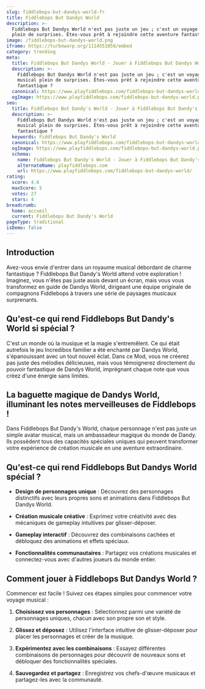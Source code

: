 ```yaml
---
slug: fiddlebops-but-dandys-world-fr
title: Fiddlebops But Dandys World
description: >-
  Fiddlebops But Dandys World n'est pas juste un jeu ; c'est un voyage musical
  plein de surprises. Êtes-vous prêt à rejoindre cette aventure fantastique ?
image: /fiddlebops-but-dandys-world.png
iframe: https://turbowarp.org/1114551059/embed
category: trending
meta:
  title: Fiddlebops But Dandys World - Jouer à Fiddlebops But Dandys World en Ligne
  description: >-
    Fiddlebops But Dandys World n'est pas juste un jeu ; c'est un voyage
    musical plein de surprises. Êtes-vous prêt à rejoindre cette aventure
    fantastique ?
  canonical: https://www.playfiddlebops.com/fiddlebops-but-dandys-world/
  ogImage: https://www.playfiddlebops.com/fiddlebops-but-dandys-world.png
seo:
  title: Fiddlebops But Dandy's World - Jouer à Fiddlebops But Dandy's World en Ligne
  description: >-
    Fiddlebops But Dandys World n'est pas juste un jeu ; c'est un voyage
    musical plein de surprises. Êtes-vous prêt à rejoindre cette aventure
    fantastique ?
  keywords: Fiddlebops But Dandy's World
  canonical: https://www.playfiddlebops.com/fiddlebops-but-dandys-world/
  ogImage: https://www.playfiddlebops.com/fiddlebops-but-dandys-world.png
  schema:
    name: Fiddlebops But Dandy's World - Jouer à Fiddlebops But Dandy's World en Ligne
    alternateName: playfiddlebops.com
    url: https://www.playfiddlebops.com/fiddlebops-but-dandys-world/
rating:
  score: 4.6
  maxScore: 5
  votes: 27
  stars: 4
breadcrumb:
  home: accueil
  current: Fiddlebops But Dandy's World
pageType: traditional
isDemo: false
---
```


## Introduction

Avez-vous envie d'entrer dans un royaume musical débordant de charme fantastique ? Fiddlebops But Dandy's World attend votre exploration ! Imaginez, vous n'êtes pas juste assis devant un écran, mais vous vous transformez en guide de Dandys World, dirigeant une équipe originale de compagnons Fiddlebops à travers une série de paysages musicaux surprenants.

## Qu'est-ce qui rend Fiddlebops But Dandy's World si spécial ?

C'est un monde où la musique et la magie s'entremêlent. Ce qui était autrefois le jeu Incredibox familier a été enchanté par Dandys World, s'épanouissant avec un tout nouvel éclat. Dans ce Mod, vous ne créerez pas juste des mélodies délicieuses, mais vous témoignerez directement du pouvoir fantastique de Dandys World, imprégnant chaque note que vous créez d'une énergie sans limites.

## La baguette magique de Dandys World, illuminant les notes merveilleuses de Fiddlebops !

Dans Fiddlebops But Dandy's World, chaque personnage n'est pas juste un simple avatar musical, mais un ambassadeur magique du monde de Dandy. Ils possèdent tous des capacités spéciales uniques qui peuvent transformer votre expérience de création musicale en une aventure extraordinaire.

## Qu'est-ce qui rend Fiddlebops But Dandys World spécial ?

- **Design de personnages unique** : Découvrez des personnages distinctifs avec leurs propres sons et animations dans Fiddlebops But Dandys World.

- **Création musicale créative** : Exprimez votre créativité avec des mécaniques de gameplay intuitives par glisser-déposer.

- **Gameplay interactif** : Découvrez des combinaisons cachées et débloquez des animations et effets spéciaux.

- **Fonctionnalités communautaires** : Partagez vos créations musicales et connectez-vous avec d'autres joueurs du monde entier.

## Comment jouer à Fiddlebops But Dandys World ?

Commencer est facile ! Suivez ces étapes simples pour commencer votre voyage musical :

1. **Choisissez vos personnages** : Sélectionnez parmi une variété de personnages uniques, chacun avec son propre son et style.

1. **Glissez et déposez** : Utilisez l'interface intuitive de glisser-déposer pour placer les personnages et créer de la musique.

1. **Expérimentez avec les combinaisons** : Essayez différentes combinaisons de personnages pour découvrir de nouveaux sons et débloquer des fonctionnalités spéciales.

1. **Sauvegardez et partagez** : Enregistrez vos chefs-d'œuvre musicaux et partagez-les avec la communauté.